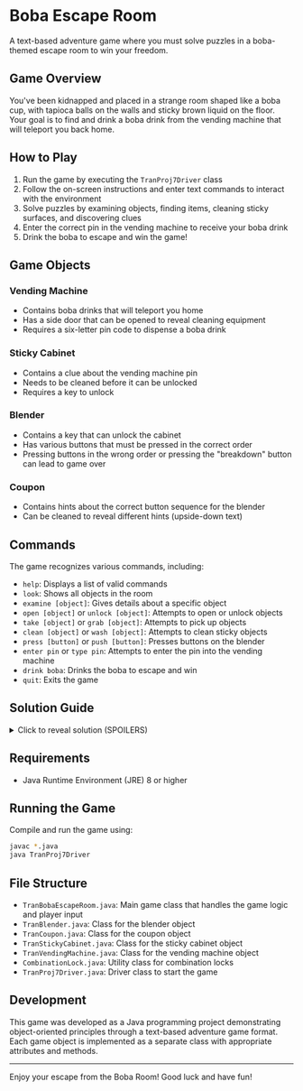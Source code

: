 # Boba Escape Room

A text-based adventure game where you must solve puzzles in a boba-themed escape room to win your freedom.

## Game Overview

You've been kidnapped and placed in a strange room shaped like a boba cup, with tapioca balls on the walls and sticky brown liquid on the floor. Your goal is to find and drink a boba drink from the vending machine that will teleport you back home.

## How to Play

1. Run the game by executing the `TranProj7Driver` class
2. Follow the on-screen instructions and enter text commands to interact with the environment
3. Solve puzzles by examining objects, finding items, cleaning sticky surfaces, and discovering clues
4. Enter the correct pin in the vending machine to receive your boba drink
5. Drink the boba to escape and win the game!

## Game Objects

### Vending Machine
- Contains boba drinks that will teleport you home
- Has a side door that can be opened to reveal cleaning equipment
- Requires a six-letter pin code to dispense a boba drink

### Sticky Cabinet
- Contains a clue about the vending machine pin
- Needs to be cleaned before it can be unlocked
- Requires a key to unlock

### Blender
- Contains a key that can unlock the cabinet
- Has various buttons that must be pressed in the correct order
- Pressing buttons in the wrong order or pressing the "breakdown" button can lead to game over

### Coupon
- Contains hints about the correct button sequence for the blender
- Can be cleaned to reveal different hints (upside-down text)

## Commands

The game recognizes various commands, including:

- `help`: Displays a list of valid commands
- `look`: Shows all objects in the room
- `examine [object]`: Gives details about a specific object
- `open [object]` or `unlock [object]`: Attempts to open or unlock objects
- `take [object]` or `grab [object]`: Attempts to pick up objects
- `clean [object]` or `wash [object]`: Attempts to clean sticky objects
- `press [button]` or `push [button]`: Presses buttons on the blender
- `enter pin` or `type pin`: Attempts to enter the pin into the vending machine
- `drink boba`: Drinks the boba to escape and win
- `quit`: Exits the game

## Solution Guide

<details>
<summary>Click to reveal solution (SPOILERS)</summary>

1. `look` to see what's in the room
2. `examine blender` to learn about the buttons
3. `examine coupon` to get a hint about the blender buttons
4. Press the blender buttons in order:
   - `press chunky`
   - `press smooth`
   - `press hot`
5. `take key` from the blender
6. `open door` on the vending machine
7. `take equipment` from the vending machine
8. `clean cabinet` with the equipment
9. `unlock cabinet` with the key
10. `examine cabinet` to get the pin hint
11. `enter pin` (answer: Taiwan)
12. `drink boba` to win!

</details>

## Requirements

- Java Runtime Environment (JRE) 8 or higher

## Running the Game

Compile and run the game using:

```bash
javac *.java
java TranProj7Driver
```

## File Structure

- `TranBobaEscapeRoom.java`: Main game class that handles the game logic and player input
- `TranBlender.java`: Class for the blender object
- `TranCoupon.java`: Class for the coupon object
- `TranStickyCabinet.java`: Class for the sticky cabinet object
- `TranVendingMachine.java`: Class for the vending machine object
- `CombinationLock.java`: Utility class for combination locks
- `TranProj7Driver.java`: Driver class to start the game

## Development

This game was developed as a Java programming project demonstrating object-oriented principles through a text-based adventure game format. Each game object is implemented as a separate class with appropriate attributes and methods.

---

Enjoy your escape from the Boba Room! Good luck and have fun!
